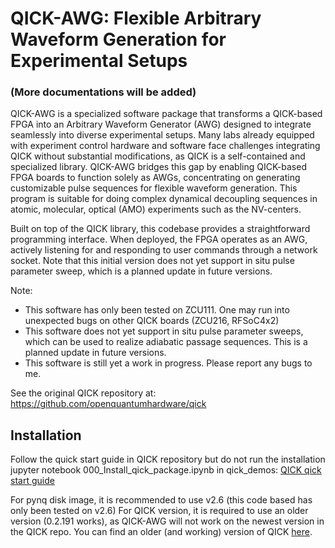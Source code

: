 # QICK-AWG: Flexible Arbitrary Waveform Generation for Experimental Setups
### (More documentations will be added)
QICK-AWG is a specialized software package that transforms a QICK-based FPGA into an Arbitrary Waveform Generator (AWG) designed to integrate seamlessly into diverse experimental setups. Many labs already equipped with experiment control hardware and software face challenges integrating QICK without substantial modifications, as QICK is a self-contained and specialized library. QICK-AWG bridges this gap by enabling QICK-based FPGA boards to function solely as AWGs, concentrating on generating customizable pulse sequences for flexible waveform generation. This program is suitable for doing complex dynamical decoupling sequences in atomic, molecular, optical (AMO) experiments such as the NV-centers. 

Built on top of the QICK library, this codebase provides a straightforward programming interface. When deployed, the FPGA operates as an AWG, actively listening for and responding to user commands through a network socket. Note that this initial version does not yet support in situ pulse parameter sweep, which is a planned update in future versions.

Note: 
- This software has only been tested on ZCU111. One may run into unexpected bugs on other QICK boards (ZCU216, RFSoC4x2)
- This software does not yet support in situ pulse parameter sweeps, which can be used to realize adiabatic passage sequences. This is a planned update in future versions.
- This software is still yet a work in progress. Please report any bugs to me. 

See the original QICK repository at: https://github.com/openquantumhardware/qick

## Installation
Follow the quick start guide in QICK repository but do not run the installation jupyter notebook 000_Install_qick_package.ipynb in qick_demos: [QICK qick start guide](https://github.com/openquantumhardware/qick/tree/main/quick_start)

For pynq disk image, it is recommended to use v2.6 (this code based has only been tested on v2.6)
For QICK version, it is required to use an older version (0.2.191 works), as QICK-AWG will not work on the newest version in the QICK repo. You can find an older (and working) version of QICK [here](https://github.com/yao-lab-harvard/qick). 





